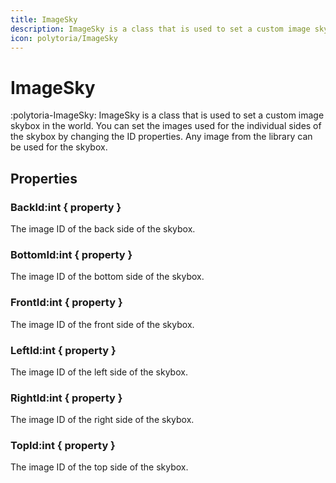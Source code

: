 ```yaml
---
title: ImageSky
description: ImageSky is a class that is used to set a custom image skybox in the world.
icon: polytoria/ImageSky
---
```


# ImageSky

:polytoria-ImageSky: ImageSky is a class that is used to set a custom image skybox in the world. You can set the images used for the individual sides of the skybox by changing the ID properties. Any image from the library can be used for the skybox.

## Properties

### BackId:int { property }

The image ID of the back side of the skybox.








### BottomId:int { property }

The image ID of the bottom side of the skybox.

### FrontId:int { property }

The image ID of the front side of the skybox.

### LeftId:int { property }

The image ID of the left side of the skybox.

### RightId:int { property }

The image ID of the right side of the skybox.

### TopId:int { property }

The image ID of the top side of the skybox.
